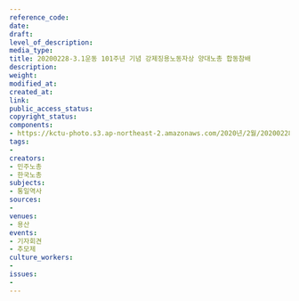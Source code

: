 ```yaml
---
reference_code: 
date: 
draft: 
level_of_description: 
media_type: 
title: 20200228-3.1운동 101주년 기념 강제징용노동자상 양대노총 합동참배
description: 
weight: 
modified_at: 
created_at: 
link: 
public_access_status: 
copyright_status: 
components:
- https://kctu-photo.s3.ap-northeast-2.amazonaws.com/2020년/2월/20200228-3.1운동+101주년+기념+강제징용노동자상+양대노총+합동참배/_CTU2133.jpg
tags:
- 
creators:
- 민주노총
- 한국노총
subjects:
- 통일역사
sources:
- 
venues:
- 용산
events:
- 기자회견
- 추모제
culture_workers:
- 
issues:
- 
---
```

